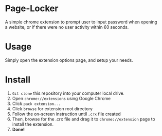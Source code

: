 # Page-Locker
A simple chrome extension to prompt user to input password when opening a website, or if there were no user activity within 60 seconds.

# Usage
Simply open the extension options page, and setup your needs.

# Install
1. `Git clone` this repository into your computer local drive.
2. Open `chrome://extensions` using Google Chrome
3. Click `pack extension...`
4. Click `browse` for extension root directory
5. Follow the on-screen instruction until `.crx` file created
6. Then, browse for the .crx file and drag it to `chrome://extension` page to install the extension.
7. **Done!**
